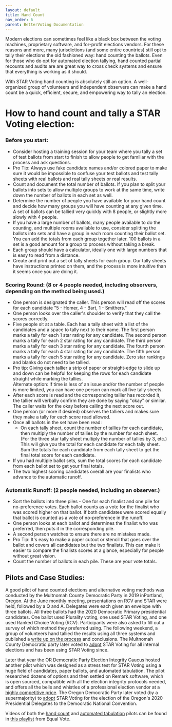```yaml
---
layout: default
title: Hand Count
nav_order: 6
parent: BetterVoting Documentation
---
```


Modern elections can sometimes feel like a black box between the voting machines, proprietary software, and for-profit elections vendors. For these reasons and more, many jurisdictions (and some entire countries) still opt to tally their elections the old fashioned way: hand counting the ballots. Even for those who do opt for automated election tallying, hand counted partial recounts and audits are are great way to cross check systems and ensure that everything is working as it should. 

With STAR Voting hand counting is absolutely still an option. A well-organized group of volunteers and independent observers can make a hand count be a quick, efficient, secure, and empowering way to tally an election. 

# How to hand count and tally a STAR Voting election:

### Before you start: 
* Consider hosting a training session for your team where you tally a set of test ballots from start to finish to allow people to get familiar with the process and ask questions.  
* Pro Tip: Always use fake candidate names and/or colored paper to make sure it would be impossible to confuse your test ballots and test tally sheets with real ballots and real tally sheets or real results. 
* Count and document the total number of ballots. If you plan to split your ballots into sets to allow multiple groups to work at the same time, write down the number of ballots in each set as well. 
* Determine the number of people you have available for your hand count and decide how many groups you will have counting at any given time. A set of ballots can be tallied very quickly with 8 people, or slightly more slowly with 4 people. 
* If you have a large number of ballots, many people available to do the counting, and multiple rooms available to use, consider splitting the ballots into sets and have a group in each room counting their ballot set. You can add the totals from each group together later. 100 ballots in a set is a good amount for a group to process without taking a break.  
* Each group should have a calculator, ideally one with large numbers that is easy to read from a distance. 
* Create and print out a set of tally sheets for each group. Our tally sheets have instructions printed on them, and the process is more intuitive than it seems once you are doing it. 

### Scoring Round: (8 or 4 people needed, including observers, depending on the method being used.) 
* One person is designated the caller. This person will read off the scores for each candidate "5 - Homer, 4 - Bart, 1 - Smithers."
* One person looks over the caller's shoulder to verify that they call the scores correctly.
* Five people sit at a table. Each has a tally sheet with a list of the candidates and a space to tally next to their name. The first person marks a tally for each 1 star rating for any candidate. The second person marks a tally for each 2 star rating for any candidate. The third person marks a tally for each 3 star rating for any candidate. The fourth person marks a tally for each 4 star rating for any candidate. The fifth person marks a tally for each 5 star rating for any candidate. Zero star rankings and blanks do not need to be tallied. 
* Pro tip: Giving each tallier a strip of paper or straight-edge to slide up and down can be helpful for keeping the rows for each candidate straight while marking the tallies.<br/>Alternate option: If time is less of an issue and/or the number of people is more limited, you can have one person can mark all five tally sheets.
* After each score is read and the corresponding tallier has recorded it, the tallier will verbally confirm they are done by saying "okay" or similar. The caller waits for the okay before calling the next score out. 
* One person (or more if desired) observes the talliers and makes sure they make a tally for each score read allowed. 
* Once all ballots in the set have been read:
    * On each tally sheet, count the number of tallies for each candidate, then multiply the number of tallies by the number for each sheet. (For the three star tally sheet multiply the number of tallies by 3, etc.) This will give you the total for each candidate for each tally sheet. Sum the totals for each candidate from each tally sheet to get the final total score for each candidate. 
* If you had multiple ballot sets, sum the total scores for each candidate from each ballot set to get your final totals. 
* The two highest scoring candidates overall are your finalists who advance to the automatic runoff. 

### Automatic Runoff: (2 people needed, including an observer.)
* Sort the ballots into three piles - One for each finalist and one pile for no-preference votes. Each ballot counts as a vote for the finalist who was scored higher on that ballot. If both candidates were scored equally that ballot is counted as a vote of no-preference in the runoff.
* One person looks at each ballot and determines the finalist who was preferred, then puts it in the corresponding pile.
* A second person watches to ensure there are no mistakes made.
* Pro Tip: It's easy to make a paper cutout or stencil that goes over the ballot and covers all candidates but the two finalists. This can make it easier to compare the finalists scores at a glance, especially for people without great vision.
* Count the number of ballots in each pile. These are your vote totals.
 

## Pilots and Case Studies:
A good ​pilot of ​hand counted elections and alternative voting methods was conducted by the Multnomah County Democratic Party in 2019 in ​Portland, Oregon.​ At ​the June monthly meeting, presentations​ on RCV and STAR​ were held, followed by a Q and A​. Delegates were each given an envelope with three ballots. All three ballots had the 2020 Democratic Primary presidential candidates​.​ ​O​ne ballot used Plurality voting, one used STAR Voting, and one used Ranked Choice Voting (RCV). Participants were also asked to fill out a survey of which method they preferred using. The following weekend, a group of volunteers hand tallied the results using all three systems and published a [write up on the process](https://www.starvoting.us/alternative_voting_method_pilot) and conclusions. ​The ​​Multnomah County Democratic party later voted to [adopt](https://www.starvoting.us/case_studies) STAR Voting for all internal elections and has been using STAR Voting since. ​​

Later that year the OR Democratic Party Election Integrity Caucus hosted another pilot which was designed as a stress test for STAR Voting using a huge field of candidates, paper ballots, and automated tabulation. The pilot researched dozens of options and then settled on Remark software, which is open sourced, compatible with all the election integrity protocols needed, and offers all the bells and whistles of a professional election vendor at a [highly competitive price](http://starvoting.us/cost). The Oregon Democratic Party later voted (by a supermajority) to [adopt](https://www.starvoting.us/2020_dnc_delegate_selection) STAR Voting for the election of the Oregon's 2020 Presidential Delegates to the Democratic National Convention.

Videos of both the [hand count](https://youtu.be/v5FP8Q24LgE) and [automated tabulation](https://youtu.be/hLww7D9XJgs) pilots can be found in [this playlist](https://youtube.com/playlist?list=PLdi1cwRPPnuJtpmhWnN4SseZ4_wjnL2Ac) from Equal Vote. 